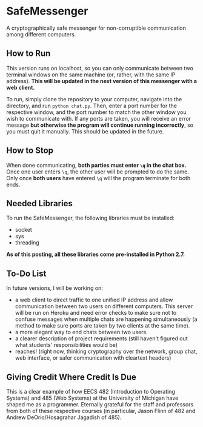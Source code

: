 # SafeMessenger
A cryptographically safe messenger for non-corruptible communication among different computers.

## How to Run
This version runs on localhost, so you can only communicate between two terminal windows on the same machine (or, rather, with the same IP address). **This will be updated in the next version of this messenger with a web client.**

To run, simply clone the repository to your computer, navigate into the directory, and run `python chat.py`. Then, enter a port number for the respective window, and the port number to match the other window you wish to communicate with. If any ports are taken, you will receive an error message **but otherwise the program will continue running incorrectly**, so you must quit it manually. This should be updated in the future.

## How to Stop
When done communicating, **both parties must enter `\q` in the chat box.** Once one user enters `\q`, the other user will be prompted to do the same. Only once **both users** have entered `\q` will the program terminate for both ends.

## Needed Libraries
To run the SafeMessenger, the following libraries must be installed:
- socket
- sys
- threading

**As of this posting, all these libraries come pre-installed in Python 2.7.**

## To-Do List
In future versions, I will be working on:
- a web client to direct traffic to one unified IP address and allow communication between two users on different computers. This server will be run on Heroku and need error checks to make sure not to confuse messages when multiple chats are happening simultaneously (a method to make sure ports are taken by two clients at the same time).
- a more elegant way to end chats between two users.
- a clearer description of project requirements (still haven't figured out what students' responsibilities would be)
- reaches! (right now, thinking cryptography over the network, group chat, web interface, or safer communication with cleartext headers)

## Giving Credit Where Credit Is Due
This is a clear example of how EECS 482 (Introduction to Operating Systems) and 485 (Web Systems) at the University of Michigan have shaped me as a programmer. Eternally grateful for the staff and professors from both of these respective courses (in particular, Jason Flinn of 482 and Andrew DeOrio/Hosagrahar Jagadish of 485).
